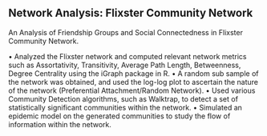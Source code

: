 Network Analysis: Flixster Community Network
----------------

An Analysis of Friendship Groups and Social Connectedness in Flixster Community Network. 

• Analyzed the Flixster network and computed relevant network metrics such as Assortativity, Transitivity, Average Path Length, Betweenness, Degree Centrality using the iGraph package in R.
• A random sub sample of the network was obtained, and used the log-log plot to ascertain the nature of the network (Preferential Attachment/Random Network).
• Used various Community Detection algorithms, such as Walktrap, to detect a set of statistically significant communities within the network.
• Simulated an epidemic model on the generated communities to study the flow of information within the network. 